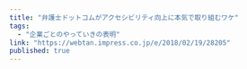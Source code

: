 ```yaml
---
title: "弁護士ドットコムがアクセシビリティ向上に本気で取り組むワケ"
tags:
  - "企業ごとのやっていきの表明"
link: "https://webtan.impress.co.jp/e/2018/02/19/28205"
published: true
---
```

